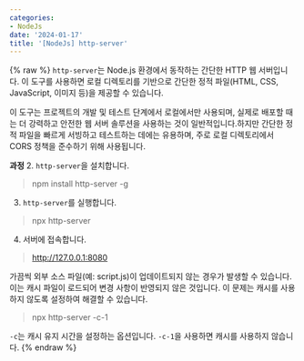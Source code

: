 ```yaml
---
categories:
- NodeJs
date: '2024-01-17'
title: '[NodeJs] http-server'
---
```


{% raw %}
`http-server`는 Node.js 환경에서 동작하는 간단한 HTTP 웹 서버입니다. 이 도구를 사용하면 로컬 디렉토리를 기반으로 간단한 정적 파일(HTML, CSS, JavaScript, 이미지 등)을 제공할 수 있습니다.

이 도구는 프로젝트의 개발 및 테스트 단계에서 로컬에서만 사용되며, 실제로 배포할 때는 더 강력하고 안전한 웹 서버 솔루션을 사용하는 것이 일반적입니다.하지만 간단한 정적 파일을 빠르게 서빙하고 테스트하는 데에는 유용하며, 주로 로컬 디렉토리에서 CORS 정책을 준수하기 위해 사용됩니다.

**과정**
2. `http-server`을 설치합니다.
> npm install http-server -g<br>

3. `http-server`를 실행합니다.
> npx http-server<br>

4. 서버에 접속합니다.
> http://127.0.0.1:8080<br>

가끔씩 외부 소스 파일(예: script.js)이 업데이트되지 않는 경우가 발생할 수 있습니다. 이는 캐시 파일이 로드되어 변경 사항이 반영되지 않은 것입니다. 이 문제는 캐시를 사용하지 않도록 설정하여 해결할 수 있습니다.
> npx http-server -c-1<br>

`-c`는 캐시 유지 시간을 설정하는 옵션입니다. `-c-1`을 사용하면 캐시를 사용하지 않습니다.
{% endraw %}